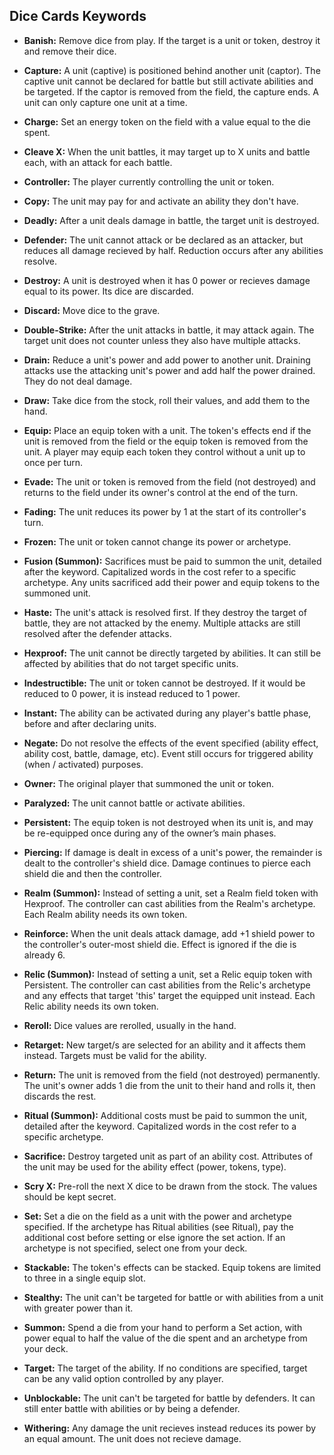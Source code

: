 ## Dice Cards Keywords

- **Banish:** Remove dice from play. If the target is a unit or token, destroy it and remove their dice.

- **Capture:** A unit (captive) is positioned behind another unit (captor). The captive unit cannot be declared for battle but still activate abilities and be targeted. If the captor is removed from the field, the capture ends. A unit can only capture one unit at a time.
- **Charge:** Set an energy token on the field with a value equal to the die spent.
- **Cleave X:** When the unit battles, it may target up to X units and battle each, with an attack for each battle.
- **Controller:** The player currently controlling the unit or token.
- **Copy:** The unit may pay for and activate an ability they don't have.
- **Deadly:** After a unit deals damage in battle, the target unit is destroyed.
- **Defender:** The unit cannot attack or be declared as an attacker, but reduces all damage recieved by half. Reduction occurs after any abilities resolve.
- **Destroy:** A unit is destroyed when it has 0 power or recieves damage equal to its power. Its dice are discarded.
- **Discard:** Move dice to the grave.
- **Double-Strike:** After the unit attacks in battle, it may attack again. The target unit does not counter unless they also have multiple attacks.
- **Drain:** Reduce a unit's power and add power to another unit. Draining attacks use the attacking unit's power and add half the power drained. They do not deal damage.
- **Draw:** Take dice from the stock, roll their values, and add them to the hand.
- **Equip:** Place an equip token with a unit. The token's effects end if the unit is removed from the field or the equip token is removed from the unit. A player may equip each token they control without a unit up to once per turn.
- **Evade:** The unit or token is removed from the field (not destroyed) and returns to the field under its owner's control at the end of the turn.
- **Fading:** The unit reduces its power by 1 at the start of its controller's turn.
- **Frozen:** The unit or token cannot change its power or archetype.
- **Fusion (Summon):** Sacrifices must be paid to summon the unit, detailed after the keyword. Capitalized words in the cost refer to a specific archetype. Any units sacrificed add their power and equip tokens to the summoned unit.
- **Haste:** The unit's attack is resolved first. If they destroy the target of battle, they are not attacked by the enemy. Multiple attacks are still resolved after the defender attacks.
- **Hexproof:** The unit cannot be directly targeted by abilities. It can still be affected by abilities that do not target specific units.
- **Indestructible:** The unit or token cannot be destroyed. If it would be reduced to 0 power, it is instead reduced to 1 power.
- **Instant:** The ability can be activated during any player's battle phase, before and after declaring units.
- **Negate:** Do not resolve the effects of the event specified (ability effect, ability cost, battle, damage, etc). Event still occurs for triggered ability (when / activated) purposes.
- **Owner:** The original player that summoned the unit or token.
- **Paralyzed:** The unit cannot battle or activate abilities.
- **Persistent:** The equip token is not destroyed when its unit is, and may be re-equipped once during any of the owner’s main phases.
- **Piercing:** If damage is dealt in excess of a unit's power, the remainder is dealt to the controller's shield dice. Damage continues to pierce each shield die and then the controller.
- **Realm (Summon):** Instead of setting a unit, set a Realm field token with Hexproof. The controller can cast abilities from the Realm's archetype. Each Realm ability needs its own token.
- **Reinforce:** When the unit deals attack damage, add +1 shield power to the controller's outer-most shield die. Effect is ignored if the die is already 6.
- **Relic (Summon):** Instead of setting a unit, set a Relic equip token with Persistent. The controller can cast abilities from the Relic's archetype and any effects that target 'this' target the equipped unit instead. Each Relic ability needs its own token.
- **Reroll:** Dice values are rerolled, usually in the hand.
- **Retarget:** New target/s are selected for an ability and it affects them instead. Targets must be valid for the ability.
- **Return:** The unit is removed from the field (not destroyed) permanently. The unit's owner adds 1 die from the unit to their hand and rolls it, then discards the rest.
- **Ritual (Summon):** Additional costs must be paid to summon the unit, detailed after the keyword. Capitalized words in the cost refer to a specific archetype.
- **Sacrifice:** Destroy targeted unit as part of an ability cost. Attributes of the unit may be used for the ability effect (power, tokens, type).
- **Scry X:** Pre-roll the next X dice to be drawn from the stock. The values should be kept secret.
- **Set:** Set a die on the field as a unit with the power and archetype specified. If the archetype has Ritual abilities (see Ritual), pay the additional cost before setting or else ignore the set action. If an archetype is not specified, select one from your deck.
- **Stackable:** The token's effects can be stacked. Equip tokens are limited to three in a single equip slot.
- **Stealthy:** The unit can't be targeted for battle or with abilities from a unit with greater power than it.
- **Summon:** Spend a die from your hand to perform a Set action, with power equal to half the value of the die spent and an archetype from your deck.
- **Target:** The target of the ability. If no conditions are specified, target can be any valid option controlled by any player.
- **Unblockable:** The unit can't be targeted for battle by defenders. It can still enter battle with abilities or by being a defender.
- **Withering:** Any damage the unit recieves instead reduces its power by an equal amount. The unit does not recieve damage.
